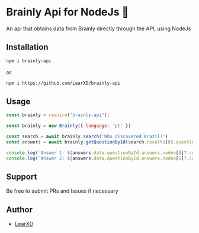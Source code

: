 # Brainly Api for NodeJs 💚

An api that obtains data from Brainly directly through the API, using NodeJs

## Installation

```bash
npm i brainly-api
```

or

```bash
npm i https://github.com/LearXD/brainly-api
```

## Usage

```js
const brainly = require("brainly-api");

const brainly = new Brainly({ language: 'pt' })

const search = await brainly.search('Who discovered Brazil?')
const answers = await brainly.getQuestionById(search.results[0].question.id)

console.log(`Answer 1: ${answers.data.questionById.answers.nodes[0]?.content}`)
console.log(`Answer 2: ${answers.data.questionById.answers.nodes[1]?.content}`)
```

## Support

Be free to submit PRs and Issues if necessary

## Author

- [LearXD](https://learxd.dev)